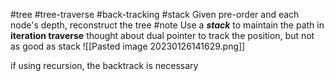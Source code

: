 #tree #tree-traverse #back-tracking #stack
Given pre-order and each node's depth, reconstruct the tree
#note Use a _**stack**_ to maintain the path in **iteration traverse**
thought about dual pointer to track the position, but not as good as stack
![[Pasted image 20230126141629.png]]

if using recursion, the backtrack is necessary
